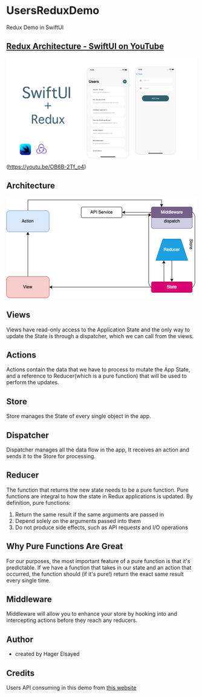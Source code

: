 # UsersReduxDemo
Redux Demo in SwiftUI
## [ Redux Architecture - SwiftUI on YouTube](https://youtu.be/OB6B-2Tf_o4)
![](UsersReduxDemo/Resources/banner.png)(https://youtu.be/OB6B-2Tf_o4)

## Architecture
![](UsersReduxDemo/Resources/Architecture.png)

## Views
Views have read-only access to the Application State and the only way to update the State is through a dispatcher, which we can call from the views.

## Actions 
Actions contain the data that we have to process to mutate the App State, and a reference to Reducer(which is a pure function) that will be used to perform the updates.

## Store
Store manages the State of every single object in the app.

## Dispatcher
Dispatcher manages all the data flow in the app, It receives an action and sends it to the Store for processing.

## Reducer
The function that returns the new state needs to be a pure function.
Pure functions are integral to how the state in Redux applications is updated. By definition, pure functions:
1. Return the same result if the same arguments are passed in
2. Depend solely on the arguments passed into them
3. Do not produce side effects, such as API requests and I/O operations

## Why Pure Functions Are Great
For our purposes, the most important feature of a pure function is that it's predictable. If we have a function that takes in our state and an action that occurred, the function should (if it's pure!) return the exact same result every single time.

## Middleware
Middleware will allow you to enhance your store by hooking into and intercepting actions before they reach any reducers.

## Author
- created by Hager Elsayed

## Credits
Users API consuming in this demo from [ this website ](https://gorest.co.in/)

